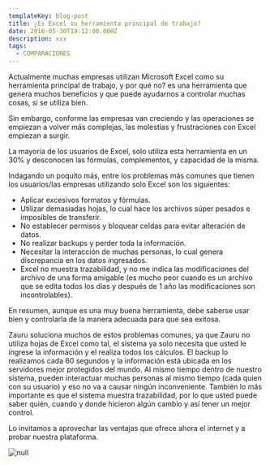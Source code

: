 ```yaml
---
templateKey: blog-post
title: ¿Es Excel su herramienta principal de trabajo?
date: 2016-05-30T19:12:00.000Z
description: xxx
tags:
  - COMPARACIONES
---
```

Actualmente muchas empresas utilizan Microsoft Excel como su herramienta principal de trabajo, y por qué no? es una herramienta que genera muchos beneficios y que puede ayudarnos a controlar muchas cosas, si se utiliza bien.

Sin embargo, conforme las empresas van creciendo y las operaciones se empiezan a volver más complejas, las molestias y frustraciones con Excel empiezan a surgir.

La mayoría de los usuarios de Excel, solo utiliza esta herramienta en un 30% y desconocen las fórmulas, complementos, y capacidad de la misma.

Indagando un poquito más, entre los problemas más comunes que tienen los usuarios/las empresas utilizando solo Excel son los siguientes:

* Aplicar excesivos formatos y fórmulas.
* Utilizar demasiadas hojas, lo cual hace los archivos súper pesados e imposibles de transferir.
* No establecer permisos y bloquear celdas para evitar alteración de datos.
* No realizar backups y perder toda la información.
* Necesitar la interacción de muchas personas, lo cual genera discrepancia en los datos ingresados.
* Excel no muestra trazabilidad, y no me indica las modificaciones del archivo de una forma amigable (es mucho peor cuando es un archivo que se edita todos los días y después de 1 año las modificaciones son incontrolables).

En resumen, aunque es una muy buena herramienta, debe saberse usar bien y controlarla de la manera adecuada para que sea exitosa.

Zauru soluciona muchos de estos problemas comunes, ya que Zauru no utiliza hojas de Excel como tal, el sistema ya solo necesita que usted le ingrese la información y el realiza todos los cálculos. El backup lo realizamos cada 60 segundos y la información está ubicada en los servidores mejor protegidos del mundo. Al mismo tiempo dentro de nuestro sistema, pueden interactuar muchas personas al mismo tiempo (cada quien con su usuario) y eso no va a causar ningún inconveniente. También lo más importante es que el sistema muestra trazabilidad, por lo que usted puede saber quién, cuando y donde hicieron algún cambio y así tener un mejor control.

Lo invitamos a aprovechar las ventajas que ofrece ahora el internet y a probar nuestra plataforma.

![null](/img/excel.png)
